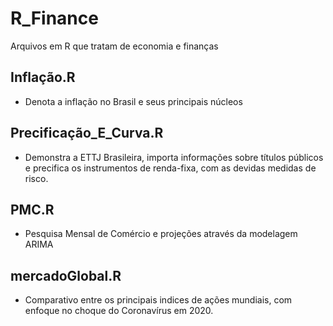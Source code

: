 # R_Finance
Arquivos em R que tratam de economia e finanças

## Inflação.R
- Denota a inflação no Brasil e seus principais núcleos

## Precificação_E_Curva.R
- Demonstra a ETTJ Brasileira, importa informações sobre títulos públicos e precifica os instrumentos de renda-fixa, com as devidas medidas de risco.

## PMC.R
- Pesquisa Mensal de Comércio e projeções através da modelagem ARIMA

## mercadoGlobal.R
- Comparativo entre os principais indices de ações mundiais, com enfoque no choque do Coronavírus em 2020.
